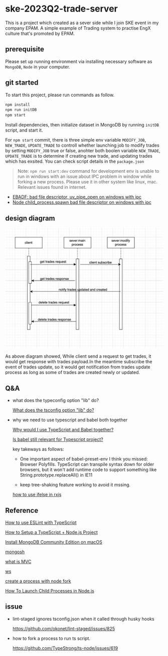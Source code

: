 # ske-2023Q2-trade-server

This is a project which created as a sever side while I join SKE event in my company EPAM. A simple example of Trading system to practise EngX culture that's promoted by EPAM.

## prerequisite

Please set up running environment via installing necessary software as `MongoDB`, `Node` in your computer.

## git started

To start this project, please run commands as follow.

```sh
npm install
npm run initDB
npm start
```

Install dependencies, then initialize dataset in MongoDB by running `initDB` script, and start it.

For `npm start` commit, there is three simple env variable `MODIFY_JOB`, `NEW_TRADE`, `UPDATE_TRADE` to controll whether launching job to modify trades by setting `MODIFY_JOB` true or false, anohter both boolen variable `NEW_TRADE`, `UPDATE_TRADE` is to determine if creating new trade, and updating trades which has exsited. You can check script details in the `package.json`

> Note: `npm run start:dev` command for development env is unable to run in windows with an issue about IPC problem in window while forking a new process. Please use it in other system like linux, mac.
> Relevant issues found in internet.

- [EBADF: bad file descriptor, uv_pipe_open on windows with ipc](https://github.com/moxystudio/node-cross-spawn/issues/137)
- [Node child_process.spawn bad file descriptor on windows with ipc](https://stackoverflow.com/questions/63303200/node-child-process-spawn-bad-file-descriptor-on-windows-with-ipc)

## design diagram

![](./doc//request-handlig-sequence.png)

As above diagram showed, While client send a request to get trades, it would get response with trades payload.In the meantime subscribe the event of trades update, so it would get notification from trades update process as long as some of trades are created newly or updated.

## Q&A

- what does the typeconfig option "lib" do?

  [What does the tsconfig option "lib" do?](https://stackoverflow.com/questions/39303385/what-does-the-tsconfig-option-lib-do)

- why we need to use typescript and babel both together

  [Why would I use TypeScript and Babel together?](https://stackoverflow.com/questions/44020689/why-would-i-use-typescript-and-babel-together)

  [Is babel still relevant for Typescript project?](https://dev.to/mbeaudru/is-babel-still-relevant-for-typescript-projects-36a7)

  key takeways as follows:

  - One important aspect of babel-preset-env I think you missed: Browser Polyfills. TypeScript can transpile syntax down for older browsers, but it won't add runtime code to support something like String.prototype.replaceAll() in IE11

  - keep tree-shaking feature working to avoid it mssing.

  [how to use ifelse in rxjs](https://pazel.dev/reduce-ifelse-using-rxjs)

## Reference

[How to use ESLint with TypeScript](https://khalilstemmler.com/blogs/typescript/eslint-for-typescript/)

[How to Setup a TypeScript + Node.js Project](https://khalilstemmler.com/blogs/typescript/node-starter-project/)

[Install MongoDB Community Edition on macOS](https://www.mongodb.com/docs/manual/tutorial/install-mongodb-on-os-x/#install-mongodb-community-edition)

[mongosh](https://www.mongodb.com/docs/mongodb-shell/reference/editor-mode/)

[what is MVC](https://en.wikipedia.org/wiki/Model%E2%80%93view%E2%80%93controller)

[ws](https://github.com/websockets/ws)

[create a process with node fork](https://nodejs.org/api/child_process.html#child_processforkmodulepath-args-options)

[How To Launch Child Processes in Node.js](https://www.digitalocean.com/community/tutorials/how-to-launch-child-processes-in-node-js)

## issue

- lint-staged ignores tsconfig.json when it called through husky hooks

  https://github.com/okonet/lint-staged/issues/825

- how to fork a process to run ts script.

  https://github.com/TypeStrong/ts-node/issues/619
